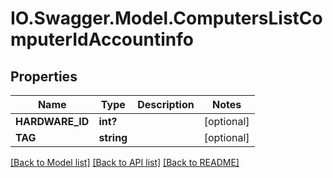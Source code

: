 # IO.Swagger.Model.ComputersListComputerIdAccountinfo
## Properties

Name | Type | Description | Notes
------------ | ------------- | ------------- | -------------
**HARDWARE_ID** | **int?** |  | [optional] 
**TAG** | **string** |  | [optional] 

[[Back to Model list]](../README.md#documentation-for-models) [[Back to API list]](../README.md#documentation-for-api-endpoints) [[Back to README]](../README.md)

